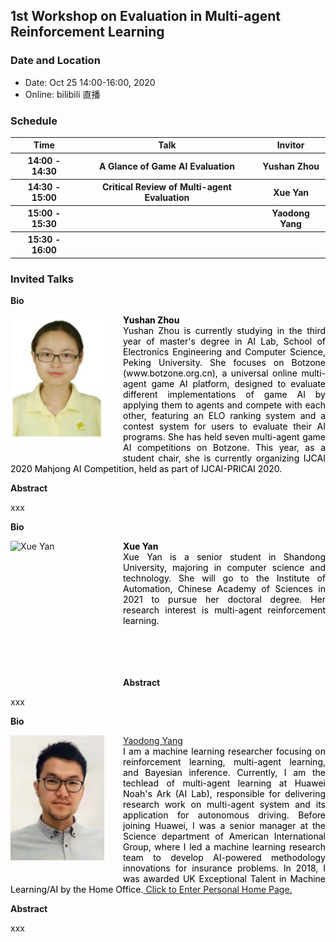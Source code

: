 ## 1st Workshop on Evaluation in Multi-agent Reinforcement Learning

### Date and Location

- Date: Oct 25 14:00-16:00, 2020
- Online: bilibili 直播

### Schedule
<table>
        <tr>
            <th>Time</th>
            <th>Talk</th>
            <th>Invitor</th>
        </tr>
        <tr>
            <th>14:00 - 14:30</th>
            <th>A Glance of Game AI Evaluation</th>
            <th>Yushan Zhou</th>
        </tr>
        <tr>
            <th>14:30 - 15:00</th>
            <th>Critical Review of Multi-agent Evaluation</th>
            <th>Xue Yan</th>
        </tr>
        <tr>
            <th>15:00 - 15:30</th>
            <th></th>
            <th>Yaodong Yang</th>
        </tr>
        <tr>
            <th>15:30 - 16:00</th>
            <th></th>
            <th></th>
        </tr>
</table>

### Invited Talks
**Bio**

<img src="/image/zhouyushan.png" height="200" width="150" style="float: left;margin-right: 30px; margin-bottom: 30px " alt="yushan zhou" />
<p style="text-align:justify; text-justify:inter-ideograph;color: black"><strong>Yushan Zhou </strong> <br />
Yushan Zhou is currently studying in the third year of master's degree in AI Lab, School of Electronics Engineering and Computer Science, Peking University. She focuses on Botzone (www.botzone.org.cn), a universal online multi-agent game AI platform, designed to evaluate different implementations of game AI by applying them to agents and compete with each other, featuring an ELO ranking system and a contest system for users to evaluate their AI programs. She has held seven multi-agent game AI competitions on Botzone. This year, as a student chair, she is currently organizing IJCAI 2020 Mahjong AI Competition, held as part of IJCAI-PRICAI 2020.
<br /></p>

**Abstract**


xxx


**Bio**

<img src="" height="200" width="150" style="float: left;margin-right: 30px; margin-bottom: 30px " alt="Xue Yan " />
<p style="text-align:justify; text-justify:inter-ideograph;color: black"><strong>Xue Yan </strong><br />
Xue Yan is a senior student in Shandong University, majoring in computer science and technology. She will go to the Institute of Automation, Chinese Academy of Sciences in 2021 to pursue her doctoral degree. Her research interest is multi-agent reinforcement learning.
<br /><br /><br /><br /><br /></p>



**Abstract**


xxx


**Bio**

<a href="https://www.yangyaodong.com/" target="_blank"><img src="/image/yaodong.jpg" height="200" width="150" style="float: left;margin-right: 30px; margin-bottom: 30px " alt="teacher 杨耀东" /></a>
<p style="text-align:justify; text-justify:inter-ideograph;color: black"><a href="https://www.yangyaodong.com/" target="_blank">Yaodong Yang</a><br />
I am a machine learning researcher focusing on reinforcement learning, multi-agent learning, and Bayesian inference. Currently, I am the techlead of multi-agent learning at Huawei Noah's Ark (AI Lab), responsible for delivering research work on multi-agent system and its application for autonomous driving. Before joining Huawei, I was a senior manager at the Science department of American International Group, where I led a machine learning research team to develop AI-powered methodology innovations for insurance problems. In 2018, I was awarded UK Exceptional Talent in Machine Learning/AI by the Home Office.<a href="https://www.yangyaodong.com/" target="_blank"> Click to Enter Personal Home Page.</a></p>


**Abstract**

xxx